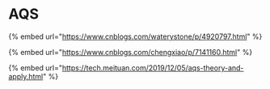 # AQS

{% embed url="https://www.cnblogs.com/waterystone/p/4920797.html" %}

{% embed url="https://www.cnblogs.com/chengxiao/p/7141160.html" %}

{% embed url="https://tech.meituan.com/2019/12/05/aqs-theory-and-apply.html" %}
